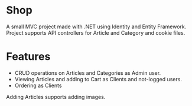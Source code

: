 # Shop
A small MVC project made with .NET using Identity and Entity Framework. Project supports API controllers for Article and Category and cookie files.

# Features
- CRUD operations on Articles and Categories as Admin user.
- Viewing Articles and adding to Cart as Clients and not-logged users.
- Ordering as Clients

Adding Articles supports adding images.
